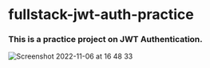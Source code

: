 # fullstack-jwt-auth-practice
### This is a practice project on JWT Authentication.

![Screenshot 2022-11-06 at 16 48 33](https://user-images.githubusercontent.com/53113092/200180602-34ff78f1-634c-4cdc-bed2-7157ea167006.png)
